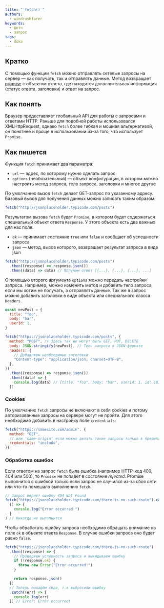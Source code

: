 ```yaml
---
title: "`fetch()`"
authors:
  - windrushfarer
keywords:
  - фетч
  - запрос
tags:
  - doka
---
```


## Кратко

С помощью функции `fetch` можно отправлять сетевые запросы на сервер — как получать, так и отправлять данные. Метод возвращает [promise](/js/promise) с объектом ответа, где находится дополнительная информация (статус ответа, заголовки) и ответ на запрос.

## Как понять

Браузер предоставляет глобальный API для работы с запросами и ответами HTTP. Раньше для подобной работы использовался XMLHttpRequest, однако `fetch` более гибкая и мощная альтернативой, он понятнее и проще в использовании из-за того, что использует `Promise`.

## Как пишется

Функция `fetch` принимает два параметра:

- `url` — адрес, по которому нужно сделать запрос
- `options` (необязательный) — объект конфигурации, в котором можно настроить метод запроса, тело запроса, заголовки и многое другое

По умолчанию вызов `fetch` делает GET-запрос по указанному адресу. Базовый вызов для получения данных можно записать таким образом:

```js
fetch("http://jsonplaceholder.typicode.com/posts")
```

Результатом вызова `fetch` будет `Promise`, в котором будет содержаться специальный объект ответа `Response`. У этого объекта есть два важных для нас поля:

- `ok` — принимает состояние `true` или `false` и сообщает об успешности запроса
- `json` — метод, вызов которого, возвращает результат запроса в виде json

```js
fetch("http://jsonplaceholder.typicode.com/posts")
  .then((response) => response.json())
  .then((data) => data) // Получим ответ [{...}, {...}, {...}, ...]
```

С помощью второго аргумента `options` можно передать настройки запроса. Например, можно изменить метод и добавить тело запроса, если мы хотим не получать, а отправлять данные. Так же в запрос можно добавить заголовки в виде объекта или специального класса `Headers`.

```js
const newPost = {
  title: "foo",
  body: "bar",
  userId: 1,
}

fetch("https://jsonplaceholder.typicode.com/posts", {
  method: "POST", // Здесь так же могут быть GET, PUT, DELETE
  body: JSON.stringify(newPost), // Тело запроса в JSON-формате
  headers: {
    // Добавляем необходимые заголовки
    "Content-type": "application/json; charset=UTF-8",
  },
})
  .then((response) => response.json())
  .then((data) => {
    console.log(data) // {title: "foo", body: "bar", userId: 1, id: 101}
  })
```

### Cookies

По умолчанию `fetch` запросы не включают в себя cookies и потому авторизованные запросы на сервере могут не пройти. Для этого необходимо добавить в настройку поле `credentials`:

```js
fetch("https://somesite.com/admin", {
  method: "GET",
  // или 'same-origin' если можно делать такие запросы только в пределах этого домена
  credentials: "include",
})
```

### Обработка ошибок

Если ответом на запрос `fetch` была ошибка (например HTTP-код 400, 404 или 500), то `Promise` не попадёт в состояние _rejected_. Promise выполнится с ошибкой только если запрос не случился из-за сбоя сети или что-то помешало выполнению `fetch`.

```js
// Запрос вернет ошибку 404 Not Found
fetch("https://jsonplaceholder.typicode.com/there-is-no-such-route").catch(
  () => {
    console.log("Error occurred!")
  }
) // Никогда не выполнится
```

Чтобы обработать ошибку запроса необходимо обращать внимание на поле `ok` в объекте ответа `Response`. В случае ошибки запроса оно будет равно `false`.

```js
fetch("https://jsonplaceholder.typicode.com/there-is-no-such-route")
  .then((response) => {
    // Проверяем успешность запроса и выкидываем ошибку
    if (!response.ok) {
      throw new Error("Error occurred!")
    }

    return response.json()
  })
  // Теперь попадём сюда, т.к выбросили ошибку
  .catch((err) => {
    console.log(err)
  }) // Error: Error occurred!
```
